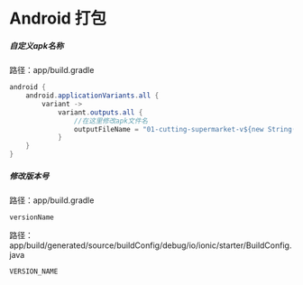 # Android 打包

##### 自定义apk名称

路径：app/build.gradle

```java
android {
    android.applicationVariants.all {
        variant ->
            variant.outputs.all {
                //在这里修改apk文件名
                outputFileName = "01-cutting-supermarket-v${new String(variant.versionName).replace('.','')}.apk"
            }
    }
}
```

##### 修改版本号

路径：app/build.gradle

```
versionName
```

路径：app/build/generated/source/buildConfig/debug/io/ionic/starter/BuildConfig.java

```
VERSION_NAME
```